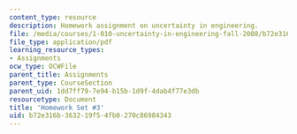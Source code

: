 ```yaml
---
content_type: resource
description: Homework assignment on uncertainty in engineering.
file: /media/courses/1-010-uncertainty-in-engineering-fall-2008/b72e316b363219f54fb0270c86984343_homework_03.pdf
file_type: application/pdf
learning_resource_types:
- Assignments
ocw_type: OCWFile
parent_title: Assignments
parent_type: CourseSection
parent_uid: 1dd7ff79-7e94-b15b-1d9f-4dab4f77e3db
resourcetype: Document
title: 'Homework Set #3'
uid: b72e316b-3632-19f5-4fb0-270c86984343
---
```

